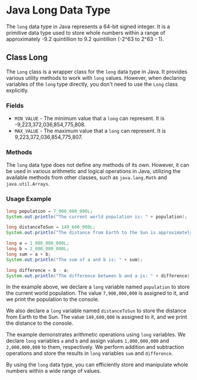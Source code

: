 # Java Long Data Type

The `long` data type in Java represents a 64-bit signed integer. It is a primitive data type used to store whole numbers within a range of approximately -9.2 quintillion to 9.2 quintillion (-2^63 to 2^63 - 1).

## Class Long

The `Long` class is a wrapper class for the `long` data type in Java. It provides various utility methods to work with `long` values. However, when declaring variables of the `long` type directly, you don't need to use the `Long` class explicitly.

### Fields

- `MIN_VALUE` - The minimum value that a `long` can represent. It is -9,223,372,036,854,775,808.
- `MAX_VALUE` - The maximum value that a `long` can represent. It is 9,223,372,036,854,775,807.

### Methods

The `long` data type does not define any methods of its own. However, it can be used in various arithmetic and logical operations in Java, utilizing the available methods from other classes, such as `java.lang.Math` and `java.util.Arrays`.

### Usage Example

```java
long population = 7_900_000_000L;
System.out.println("The current world population is: " + population);

long distanceToSun = 149_600_000L;
System.out.println("The distance from Earth to the Sun is approximately: " + distanceToSun + " kilometers");

long a = 1_000_000_000L;
long b = 2_000_000_000L;
long sum = a + b;
System.out.println("The sum of a and b is: " + sum);

long difference = b - a;
System.out.println("The difference between b and a is: " + difference);
```

In the example above, we declare a `long` variable named `population` to store the current world population. The value `7,900,000,000` is assigned to it, and we print the population to the console.

We also declare a `long` variable named `distanceToSun` to store the distance from Earth to the Sun. The value `149,600,000` is assigned to it, and we print the distance to the console.

The example demonstrates arithmetic operations using `long` variables. We declare `long` variables `a` and `b` and assign values `1,000,000,000` and `2,000,000,000` to them, respectively. We perform addition and subtraction operations and store the results in `long` variables `sum` and `difference`.

By using the `long` data type, you can efficiently store and manipulate whole numbers within a wide range of values.
